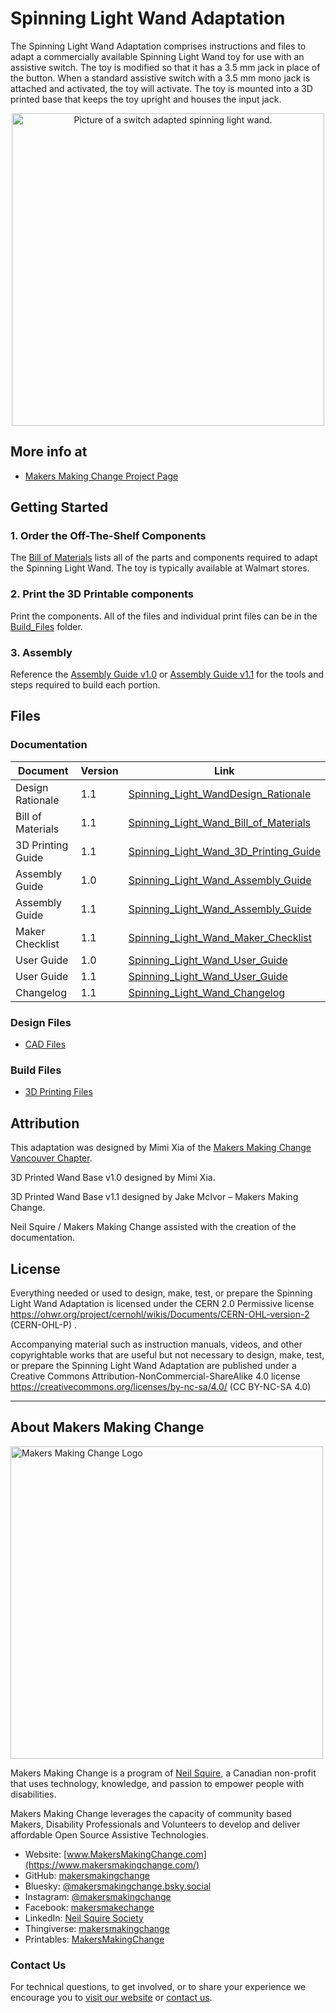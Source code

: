 # Spinning Light Wand Adaptation
The Spinning Light Wand Adaptation comprises instructions and files to adapt a commercially available Spinning Light Wand toy for use with an assistive switch. The toy is modified so that it has a 3.5 mm jack in place of the button. When a standard assistive switch with a 3.5 mm mono jack is attached and activated, the toy will activate. The toy is mounted into a 3D printed base that keeps the toy upright and houses the input jack. 

<p align="center">
 <img width="500" src="\Photos\Spinning Light Wand.png" alt="Picture of a switch adapted spinning light wand.">
</p>


## More info at
- [Makers Making Change Project Page](https://makersmakingchange.com/project/spinning-light-wand-toy-adaptation/)

## Getting Started

### 1. Order the Off-The-Shelf Components

The [Bill of Materials]() lists all of the parts and components required to adapt the Spinning Light Wand. The toy is typically available at Walmart stores.

### 2. Print the 3D Printable components
Print the components. All of the files and individual print files can be in the [Build_Files](Build_Files) folder.

### 3. Assembly
Reference the [Assembly Guide v1.0](/Documentation/Spinning_Light_Wand_Assembly_Guide_V1.0.pdf) or [Assembly Guide v1.1](/Documentation/Spinning_Light_Wand_Assembly_Guide_V1.1.pdf) for the tools and steps required to build each portion.

## Files
### Documentation
| Document             | Version | Link |
|----------------------|---------|------|
| Design Rationale     | 1.1     | [Spinning_Light_WandDesign_Rationale]()     |
| Bill of Materials    | 1.1     | [Spinning_Light_Wand_Bill_of_Materials]()     |
| 3D Printing Guide    | 1.1     | [Spinning_Light_Wand_3D_Printing_Guide]()     |
| Assembly Guide       | 1.0     | [Spinning_Light_Wand_Assembly_Guide]()     |
| Assembly Guide       | 1.1     | [Spinning_Light_Wand_Assembly_Guide]()     |
| Maker Checklist      | 1.1     | [Spinning_Light_Wand_Maker_Checklist]()     |
| User Guide           | 1.0     | [Spinning_Light_Wand_User_Guide]()    |
| User Guide           | 1.1     | [Spinning_Light_Wand_User_Guide]()    |
| Changelog            | 1.1     | [Spinning_Light_Wand_Changelog]()     |


### Design Files
- [CAD Files](/Design_Files)

### Build Files
 - [3D Printing Files](/Build_Files)

## Attribution
This adaptation was designed by Mimi Xia of the [Makers Making Change Vancouver Chapter](https://vanhack.ca/wp/makers-making-change-vancouver-chapter/). 

3D Printed Wand Base v1.0 designed by Mimi Xia.

3D Printed Wand Base v1.1 designed by Jake McIvor – Makers Making Change.

Neil Squire / Makers Making Change assisted with the creation of the documentation.

## License
Everything needed or used to design, make, test, or prepare the Spinning Light Wand Adaptation is licensed under the CERN 2.0 Permissive license https://ohwr.org/project/cernohl/wikis/Documents/CERN-OHL-version-2 (CERN-OHL-P) .

Accompanying material such as instruction manuals, videos, and other copyrightable works that are useful but not necessary to design, make, test, or prepare the Spinning Light Wand Adaptation are published under a Creative Commons Attribution-NonCommercial-ShareAlike 4.0 license https://creativecommons.org/licenses/by-nc-sa/4.0/ (CC BY-NC-SA 4.0)

----

<!-- ABOUT MMC START -->
## About Makers Making Change
[<img src="https://raw.githubusercontent.com/makersmakingchange/makersmakingchange/main/img/mmc_logo.svg" width="500" alt="Makers Making Change Logo">](https://www.makersmakingchange.com/)

Makers Making Change is a program of [Neil Squire](https://www.neilsquire.ca/), a Canadian non-profit that uses technology, knowledge, and passion to empower people with disabilities.

Makers Making Change leverages the capacity of community based Makers, Disability Professionals and Volunteers to develop and deliver affordable Open Source Assistive Technologies.

 - Website: [www.MakersMakingChange.com](https://www.makersmakingchange.com/)
 - GitHub: [makersmakingchange](https://github.com/makersmakingchange)
 - Bluesky: [@makersmakingchange.bsky.social](https://bsky.app/profile/makersmakingchange.bsky.social)
 - Instagram: [@makersmakingchange](https://www.instagram.com/makersmakingchange)
 - Facebook: [makersmakechange](https://www.facebook.com/makersmakechange)
 - LinkedIn: [Neil Squire Society](https://www.linkedin.com/company/neil-squire-society/)
 - Thingiverse: [makersmakingchange](https://www.thingiverse.com/makersmakingchange/about)
 - Printables: [MakersMakingChange](https://www.printables.com/@MakersMakingChange)

### Contact Us
For technical questions, to get involved, or to share your experience we encourage you to [visit our website](https://www.makersmakingchange.com/) or [contact us](https://www.makersmakingchange.com/s/contact).
<!-- ABOUT MMC END -->


